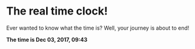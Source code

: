# The real time clock!

Ever wanted to know what the time is? Well, your journey is about to end!

**The time is Dec 03, 2017, 09:43**